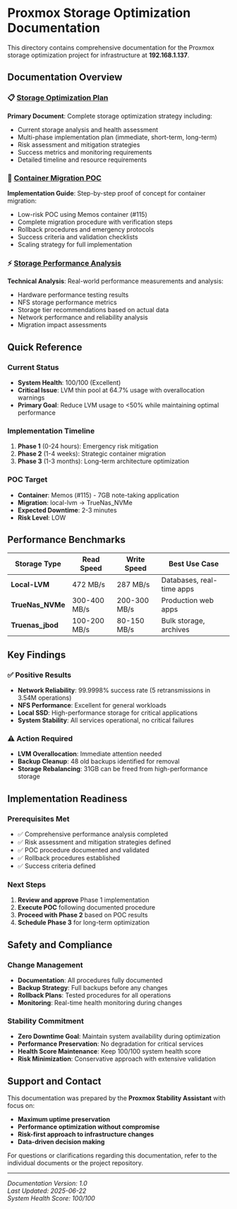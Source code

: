 # Proxmox Storage Optimization Documentation

This directory contains comprehensive documentation for the Proxmox storage optimization project for infrastructure at **192.168.1.137**.

## Documentation Overview

### 📋 [Storage Optimization Plan](storage-optimization-plan.md)
**Primary Document**: Complete storage optimization strategy including:
- Current storage analysis and health assessment
- Multi-phase implementation plan (immediate, short-term, long-term)
- Risk assessment and mitigation strategies
- Success metrics and monitoring requirements
- Detailed timeline and resource requirements

### 🧪 [Container Migration POC](container-migration-poc.md)
**Implementation Guide**: Step-by-step proof of concept for container migration:
- Low-risk POC using Memos container (#115)
- Complete migration procedure with verification steps
- Rollback procedures and emergency protocols
- Success criteria and validation checklists
- Scaling strategy for full implementation

### ⚡ [Storage Performance Analysis](storage-performance-analysis.md)
**Technical Analysis**: Real-world performance measurements and analysis:
- Hardware performance testing results
- NFS storage performance metrics
- Storage tier recommendations based on actual data
- Network performance and reliability analysis
- Migration impact assessments

## Quick Reference

### Current Status
- **System Health**: 100/100 (Excellent)
- **Critical Issue**: LVM thin pool at 64.7% usage with overallocation warnings
- **Primary Goal**: Reduce LVM usage to <50% while maintaining optimal performance

### Implementation Timeline
1. **Phase 1** (0-24 hours): Emergency risk mitigation
2. **Phase 2** (1-4 weeks): Strategic container migration  
3. **Phase 3** (1-3 months): Long-term architecture optimization

### POC Target
- **Container**: Memos (#115) - 7GB note-taking application
- **Migration**: local-lvm → TrueNas_NVMe
- **Expected Downtime**: 2-3 minutes
- **Risk Level**: LOW

## Performance Benchmarks

| Storage Type | Read Speed | Write Speed | Best Use Case |
|-------------|-----------|-------------|---------------|
| **Local-LVM** | 472 MB/s | 287 MB/s | Databases, real-time apps |
| **TrueNas_NVMe** | 300-400 MB/s | 200-300 MB/s | Production web apps |
| **Truenas_jbod** | 100-200 MB/s | 80-150 MB/s | Bulk storage, archives |

## Key Findings

### ✅ Positive Results
- **Network Reliability**: 99.9998% success rate (5 retransmissions in 3.54M operations)
- **NFS Performance**: Excellent for general workloads
- **Local SSD**: High-performance storage for critical applications
- **System Stability**: All services operational, no critical failures

### ⚠️ Action Required
- **LVM Overallocation**: Immediate attention needed
- **Backup Cleanup**: 48 old backups identified for removal
- **Storage Rebalancing**: 31GB can be freed from high-performance storage

## Implementation Readiness

### Prerequisites Met
- ✅ Comprehensive performance analysis completed
- ✅ Risk assessment and mitigation strategies defined
- ✅ POC procedure documented and validated
- ✅ Rollback procedures established
- ✅ Success criteria defined

### Next Steps
1. **Review and approve** Phase 1 implementation
2. **Execute POC** following documented procedure
3. **Proceed with Phase 2** based on POC results
4. **Schedule Phase 3** for long-term optimization

## Safety and Compliance

### Change Management
- **Documentation**: All procedures fully documented
- **Backup Strategy**: Full backups before any changes
- **Rollback Plans**: Tested procedures for all operations
- **Monitoring**: Real-time health monitoring during changes

### Stability Commitment
- **Zero Downtime Goal**: Maintain system availability during optimization
- **Performance Preservation**: No degradation for critical services
- **Health Score Maintenance**: Keep 100/100 system health score
- **Risk Minimization**: Conservative approach with extensive validation

## Support and Contact

This documentation was prepared by the **Proxmox Stability Assistant** with focus on:
- **Maximum uptime preservation**
- **Performance optimization without compromise**
- **Risk-first approach to infrastructure changes**
- **Data-driven decision making**

For questions or clarifications regarding this documentation, refer to the individual documents or the project repository.

---
*Documentation Version: 1.0*  
*Last Updated: 2025-06-22*  
*System Health Score: 100/100*
